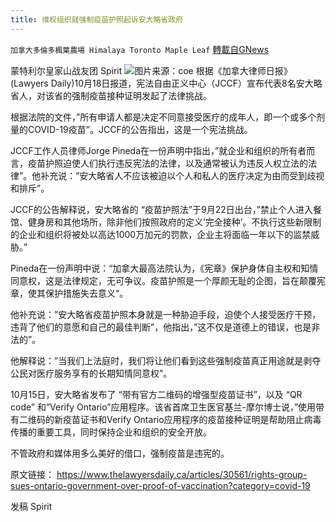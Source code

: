 ```yaml
---
title: 维权组织就强制疫苗护照起诉安大略省政府
---
```

`加拿大多倫多楓葉農場 Himalaya Toronto Maple Leaf` [轉載自GNews](https://gnews.org/zh-hans/1604419/)

蒙特利尔皇家山战友团 Spirit
![](https://assets.gnews.org/wp-content/uploads/2021/10/share-how-it-works-EN.jpg)图片来源：coe
根据《加拿大律师日报》(Lawyers Daily)10月18日报道，宪法自由正义中心（JCCF）宣布代表8名安大略省人，对该省的强制疫苗接种证明发起了法律挑战。

根据法院的文件，”所有申请人都是决定不同意接受医疗的成年人，即一个或多个剂量的COVID-19疫苗”。JCCF的公告指出，这是一个宪法挑战。

JCCF工作人员律师Jorge Pineda在一份声明中指出，”就企业和组织的所有者而言，疫苗护照迫使人们执行违反宪法的法律，以及通常被认为违反人权立法的法律”。他补充说：”安大略省人不应该被迫以个人和私人的医疗决定为由而受到歧视和排斥”。

JCCF的公告解释说，安大略省的 “疫苗护照法”于9月22日出台，”禁止个人进入餐馆、健身房和其他场所，除非他们按照政府的定义’完全接种’。不执行这些新限制的企业和组织将被处以高达1000万加元的罚款，企业主将面临一年以下的监禁威胁。”

Pineda在一份声明中说：“加拿大最高法院认为，《宪章》保护身体自主权和知情同意权，这是法律规定，无可争议。疫苗护照是一个厚颜无耻的企图，旨在颠覆宪章，使其保护措施失去意义“。

他补充说：”安大略省疫苗护照本身就是一种胁迫手段，迫使个人接受医疗干预，违背了他们的意愿和自己的最佳判断”，他指出，”这不仅是道德上的错误，也是非法的”。

他解释说：”当我们上法庭时，我们将让他们看到这些强制疫苗真正用途就是剥夺公民对医疗服务享有的长期知情同意权”。

10月15日，安大略省发布了 “带有官方二维码的增强型疫苗证书”，以及 “QR code” 和”Verify Ontario”应用程序。该省首席卫生医官基兰-摩尔博士说，”使用带有二维码的新疫苗证书和Verify Ontario应用程序的疫苗接种证明是帮助阻止病毒传播的重要工具，同时保持企业和组织的安全开放。

不管政府和媒体用多么美好的借口，强制疫苗是违宪的。

原文链接：
https://www.thelawyersdaily.ca/articles/30561/rights-group-sues-ontario-government-over-proof-of-vaccination?category=covid-19

发稿 Spirit

